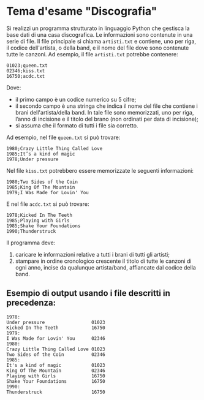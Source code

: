 # Tema d'esame "Discografia"

Si realizzi un programma strutturato in linguaggio Python che gestisca la base dati di una casa discografica. Le
informazioni sono contenute in una serie di file. Il file principale si chiama `artisti.txt` e contiene, uno per riga,
il codice dell'artista, o della band, e il nome del file dove sono contenute tutte le canzoni. Ad esempio, il
file `artisti.txt` potrebbe contenere:

    01023;queen.txt
    02346;kiss.txt
    16750;acdc.txt

Dove:

- il primo campo è un codice numerico su 5 cifre;
- il secondo campo è una stringa che indica il nome del file che contiene i brani dell'artista/della band.
  In tale file sono memorizzati, uno per riga, l’anno di incisione e il titolo del brano (non ordinati
  per data di incisione);
- si assuma che il formato di tutti i file sia corretto.

Ad esempio, nel file `queen.txt` si può trovare:

    1980;Crazy Little Thing Called Love
    1985;It’s a kind of magic
    1978;Under pressure

Nel file `kiss.txt`  potrebbero essere memorizzate le seguenti informazioni:

    1980;Two Sides of the Coin
    1985;King Of The Mountain
    1979;I Was Made for Lovin' You

E nel file `acdc.txt` si può trovare:

    1978;Kicked In The Teeth
    1985;Playing with Girls
    1985;Shake Your Foundations
    1990;Thunderstruck

Il programma deve:

1. caricare le informazioni relative a tutti i brani di tutti gli artisti;
2. stampare in ordine cronologico crescente il titolo di tutte le canzoni di ogni anno, incise da qualunque
   artista/band, affiancate dal codice della band.

## Esempio di output usando i file descritti in precedenza:

    1978:
    Under pressure                 01023
    Kicked In The Teeth            16750
    1979:
    I Was Made for Lovin' You      02346
    1980:
    Crazy Little Thing Called Love 01023
    Two Sides of the Coin          02346
    1985:
    It's a kind of magic           01023
    King Of The Mountain           02346
    Playing with Girls             16750
    Shake Your Foundations         16750
    1990:
    Thunderstruck                  16750
